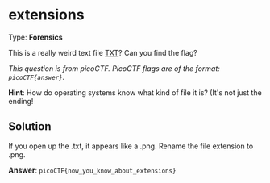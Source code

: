 # extensions

Type: **Forensics**

This is a really weird text file [TXT](https://jupiter.challenges.picoctf.org/static/e7e5d188621ee705ceeb0452525412ef/flag.txt)? Can you find the flag?

*This question is from picoCTF. PicoCTF flags are of the format: `picoCTF{answer}`.*

**Hint**: How do operating systems know what kind of file it is? (It's not just the ending!

## Solution

If you open up the .txt, it appears like a .png. Rename the file extension to .png.

**Answer**: `picoCTF{now_you_know_about_extensions}`
